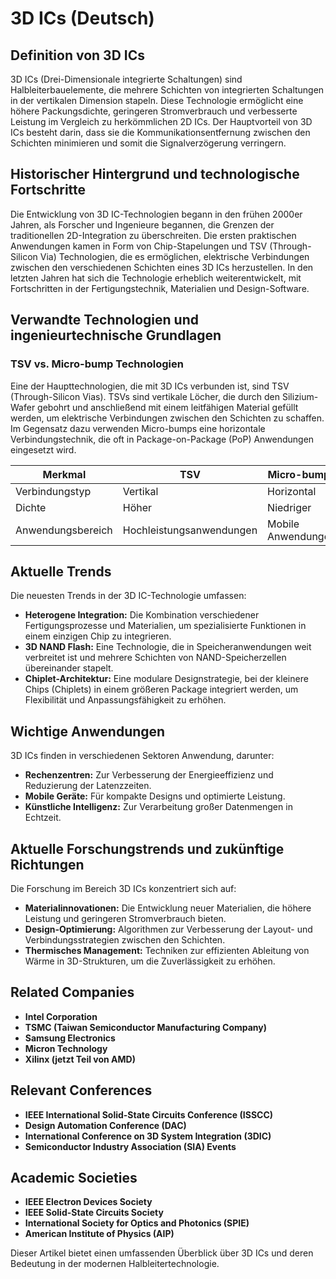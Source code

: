 # 3D ICs (Deutsch)

## Definition von 3D ICs

3D ICs (Drei-Dimensionale integrierte Schaltungen) sind Halbleiterbauelemente, die mehrere Schichten von integrierten Schaltungen in der vertikalen Dimension stapeln. Diese Technologie ermöglicht eine höhere Packungsdichte, geringeren Stromverbrauch und verbesserte Leistung im Vergleich zu herkömmlichen 2D ICs. Der Hauptvorteil von 3D ICs besteht darin, dass sie die Kommunikationsentfernung zwischen den Schichten minimieren und somit die Signalverzögerung verringern.

## Historischer Hintergrund und technologische Fortschritte

Die Entwicklung von 3D IC-Technologien begann in den frühen 2000er Jahren, als Forscher und Ingenieure begannen, die Grenzen der traditionellen 2D-Integration zu überschreiten. Die ersten praktischen Anwendungen kamen in Form von Chip-Stapelungen und TSV (Through-Silicon Via) Technologien, die es ermöglichen, elektrische Verbindungen zwischen den verschiedenen Schichten eines 3D ICs herzustellen. In den letzten Jahren hat sich die Technologie erheblich weiterentwickelt, mit Fortschritten in der Fertigungstechnik, Materialien und Design-Software.

## Verwandte Technologien und ingenieurtechnische Grundlagen

### TSV vs. Micro-bump Technologien

Eine der Haupttechnologien, die mit 3D ICs verbunden ist, sind TSV (Through-Silicon Vias). TSVs sind vertikale Löcher, die durch den Silizium-Wafer gebohrt und anschließend mit einem leitfähigen Material gefüllt werden, um elektrische Verbindungen zwischen den Schichten zu schaffen. Im Gegensatz dazu verwenden Micro-bumps eine horizontale Verbindungstechnik, die oft in Package-on-Package (PoP) Anwendungen eingesetzt wird. 

| **Merkmal**        | **TSV**                   | **Micro-bumps**          |
|--------------------|---------------------------|--------------------------|
| Verbindungstyp      | Vertikal                  | Horizontal               |
| Dichte              | Höher                     | Niedriger                 |
| Anwendungsbereich    | Hochleistungsanwendungen   | Mobile Anwendungen       |

## Aktuelle Trends

Die neuesten Trends in der 3D IC-Technologie umfassen:

- **Heterogene Integration:** Die Kombination verschiedener Fertigungsprozesse und Materialien, um spezialisierte Funktionen in einem einzigen Chip zu integrieren.
- **3D NAND Flash:** Eine Technologie, die in Speicheranwendungen weit verbreitet ist und mehrere Schichten von NAND-Speicherzellen übereinander stapelt.
- **Chiplet-Architektur:** Eine modulare Designstrategie, bei der kleinere Chips (Chiplets) in einem größeren Package integriert werden, um Flexibilität und Anpassungsfähigkeit zu erhöhen.

## Wichtige Anwendungen

3D ICs finden in verschiedenen Sektoren Anwendung, darunter:

- **Rechenzentren:** Zur Verbesserung der Energieeffizienz und Reduzierung der Latenzzeiten.
- **Mobile Geräte:** Für kompakte Designs und optimierte Leistung.
- **Künstliche Intelligenz:** Zur Verarbeitung großer Datenmengen in Echtzeit.

## Aktuelle Forschungstrends und zukünftige Richtungen

Die Forschung im Bereich 3D ICs konzentriert sich auf:

- **Materialinnovationen:** Die Entwicklung neuer Materialien, die höhere Leistung und geringeren Stromverbrauch bieten.
- **Design-Optimierung:** Algorithmen zur Verbesserung der Layout- und Verbindungsstrategien zwischen den Schichten.
- **Thermisches Management:** Techniken zur effizienten Ableitung von Wärme in 3D-Strukturen, um die Zuverlässigkeit zu erhöhen.

## Related Companies

- **Intel Corporation**
- **TSMC (Taiwan Semiconductor Manufacturing Company)**
- **Samsung Electronics**
- **Micron Technology**
- **Xilinx (jetzt Teil von AMD)**

## Relevant Conferences

- **IEEE International Solid-State Circuits Conference (ISSCC)**
- **Design Automation Conference (DAC)**
- **International Conference on 3D System Integration (3DIC)**
- **Semiconductor Industry Association (SIA) Events**

## Academic Societies

- **IEEE Electron Devices Society**
- **IEEE Solid-State Circuits Society**
- **International Society for Optics and Photonics (SPIE)**
- **American Institute of Physics (AIP)**

Dieser Artikel bietet einen umfassenden Überblick über 3D ICs und deren Bedeutung in der modernen Halbleitertechnologie.